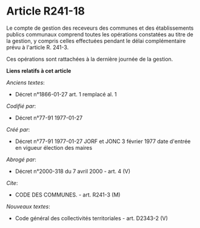 # Article R241-18

Le compte de gestion   des receveurs des communes et des établissements publics communaux comprend toutes les opérations
constatées au titre de la gestion, y compris celles effectuées pendant le délai complémentaire prévu à l'article R. 241-3. 

Ces opérations sont rattachées à la dernière journée de la gestion.

**Liens relatifs à cet article**

_Anciens textes_:

  - Décret n°1866-01-27 art. 1 remplacé al. 1

_Codifié par_:

  - Décret n°77-91 1977-01-27

_Créé par_:

  - Décret n°77-91 1977-01-27 JORF et JONC 3 février 1977 date d'entrée en vigueur élection des maires

_Abrogé par_:

  - Décret n°2000-318 du 7 avril 2000 - art. 4 (V)

_Cite_:

  - CODE DES COMMUNES. - art. R241-3 (M)

_Nouveaux textes_:

  - Code général des collectivités territoriales - art. D2343-2 (V)

